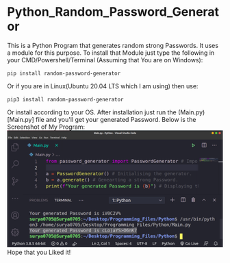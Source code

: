 # Python_Random_Password_Generator
This is a Python Program that generates random strong Passwords. It uses a module for this purpose. To install that Module just type the following in your CMD/Powershell/Terminal (Assuming that You are on Windows):
```
pip install random-password-generator
```
Or if you are in Linux(Ubuntu 20.04 LTS which I am using) then use:
```
pip3 install random-password-generator
```
Or install according to your OS. After installation just run the (Main.py)[Main.py] file and you'll get your generated Password. Below is the Screenshot of My Program:
<img src="Code_Screenshot.png">
Hope that you Liked it!
